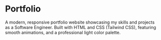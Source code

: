 # Portfolio
A modern, responsive portfolio website showcasing my skills and projects as a Software Engineer. Built with HTML and CSS (Tailwind CSS), featuring smooth animations, and a professional light color palette.
